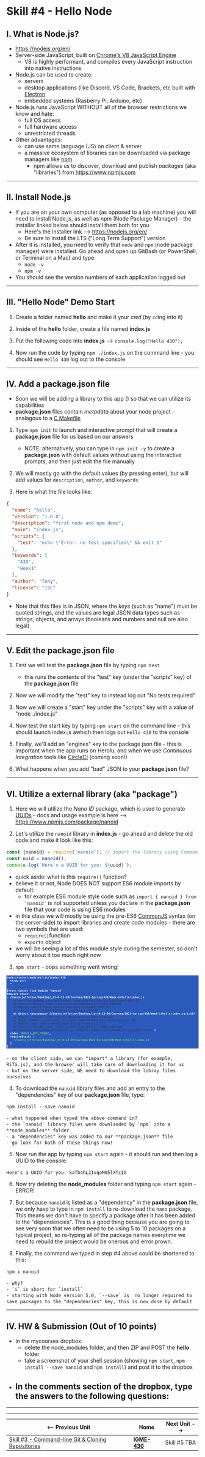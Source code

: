 # Skill #4 - Hello Node


## I. What is Node.js?
  
- https://nodejs.org/en/
- Server-side JavaScript, built on [Chrome's V8 JavaScript Engine](https://v8.dev/)
  - V8 is highly performant, and compiles every JavaScript instruction into native instructions
- Node.js can be used to create:
  - servers
  - desktop applications (like Discord, VS Code, Brackets, etc built with [Electron](https://www.electronjs.org/)
  - embedded systems (Rasberry Pi, Arduino, etc)
- Node.js runs JavaScript WITHOUT all of the browser restrictions we know and hate:
  - full OS access
  - full hardware access
  - unrestricted threads
- Other advantages:
  - can use same language (JS) on client & server
  - a massive ecosystem of libraries can be downloaded via package managers like [npm](https://www.npmjs.com/)
    - npm allows us to discover, download and publish *packages* (aka "libraries") from https://www.npmjs.com
  
<hr>

## II. Install Node.js
- If you are on your own computer (as opposed to a lab machine) you will need to install Node.js, as well as npm (Node Package Manager) - the installer linked below should install them both for you
  - Here's the installer link --> https://nodejs.org/en/
  - Be sure to install the LTS ("Long Term Support") version
- After it is installed, you need to verify that `node` and `npm` (node package manager) were installed. Go ahead and open up GitBash (or PowerShell, or Terminal on a Mac) and type:
  - `node -v`
  - `npm -v`
- You should see the version numbers of each application logged out

<hr>

## III. "Hello Node" Demo Start

1) Create a folder named **hello** and make it your *cwd* (by `cd`ing into it)

2) Inside of the **hello** folder, create a file named **index.js**

3) Put the following code into **index.js** --> `console.log("Hello 430");`

4) Now run the code by typing `npm ./index.js` on the command line - you should see `Hello 430` log out to the console

<hr>

## IV. Add a package.json file

- Soon we will be adding a library to this app () so that we can utilize its capabilities
- **package.json** files contain *metadata* about your node project - analagous to a [C Makefile](https://en.wikipedia.org/wiki/Makefile)

1) Type `npm init` to launch and interactive prompt that will create a **package.json** file for us based on our answers

    - NOTE: alternatively, you can type in `npm init -y` to create a **package.json** with default values without using the interactive prompts, and then just edit the file manually

2) We will mostly go with the default values (by pressing enter), but will add values for `description`, `author`, and `keywords`

3) Here is what the file looks like:

```json
{
  "name": "hello",
  "version": "1.0.0",
  "description": "first node and npm demo",
  "main": "index.js",
  "scripts": {
    "test": "echo \"Error: no test specified\" && exit 1"
  },
  "keywords": [
    "430",
    "week1"
  ],
  "author": "Tony",
  "license": "ISC"
}
```

- Note that this files is in JSON, where the *keys* (such as "name") must be quoted strings, and the values are legal JSON data types such as strings, objects, and arrays (booleans and numbers and null are also legal)

<hr>

## V. Edit the package.json file

1) First we will test the **package.json** file by typing `npm test`

    - this runs the contents of the "test" key (under the "scripts" key) of the **package.json** file
    
2) Now we will modify the "test" key to instead log out "No tests required"

3) Now we will create a "start" key under the "scripts" key with a value of "node ./index.js"

4) Now test the start key by typing `npm start` on the command line - this should launch index.js awhich then logs out `Hello 430` to the console

5) Finally, we'll add an "engines" key to the package.json file - this is important when the app runs on Herolu, and when we use *Continuous Integration* tools like [CircleCI](https://circleci.com/enterprise-trial-install) (coming soon!)

6) What happens when you add "bad" JSON to your **package.json** file?

<hr>

## VI. Utilize a external library (aka "package")

1) Here we will utilize the *Nano ID* package, which is used to generate [UUIDs](https://en.wikipedia.org/wiki/Universally_unique_identifier) - docs and usage example is here --> https://www.npmjs.com/package/nanoid

2) Let's utilize the `nanoid` library in **index.js** - go ahead and delete the old code and make it look like this:

```js
const {nanoid} = require('nanoid'); // import the library using CommonJS syntax
const uuid = nanoid();
console.log(`Here's a UUID for you: ${uuid}`);
```

- quick aside: what is this `require()` function?
- believe it or not, Node DOES NOT support ES6 module imports by default:
  - for example ES6 module style code such as `import { nanoid } from 'nanoid'` is not supported unless you declare in the **package.json** file that your code is using ES6 modules
- in this class we will mostly be using the pre-ES6 [CommonJS](https://nodejs.org/en/knowledge/getting-started/what-is-require/) syntax (on the server-side) to import libraries and create code modules - there are two symbols that are used:
  - `require()`function
  - `exports` object
- we will be seeing a lot of this module style during the semester, so don't worry about it too much right now


3) `npm start` - oops something went wrong!

![screenshot](_images/ss-19.png)

    - on the client side, we can "import" a library (for example, RiTa.js), and the browser will take care of downloading it for us
    - but on the server side, WE need to download the libray files ourselves

4) To download the `nanoid` library files and add an entry to the "dependencies" key of our **package.json** file, type:

```
npm install --save nanoid
```

    - what happened when typed the above command in?
    - the `nanoid` library files were downlaoded by `npm` into a **node_modules** folder
    - a "dependencies" key was added to our **package.json** file
    - go look for both of these things now!
    
5) Now run the app by typing `npm start` again - it should run and then log a UUID to the console.

```
Here's a UUID for you: kaTb4hL2IvqoM05lXTcIX
```

6) Now try deleting the **node_modules** folder and typing `npm start` again - ERROR!

7) But because `nanoid` is listed as a "dependency" in the **package.json** file, we only have to type in `npm install` to re-download the `nano` package. This means we don't have to specify a package after it has been added to the "dependencies". This is a good thing because you are going to see very soon that we often need to be using 5 to 10 packages on a typical project, so re-typing all of the package names everytime we need to rebuild the project would be onerous and error prown.

8) Finally, the command we typed in step #4 above could be shortened to this:

```
npm i nanoid
```

    - why?
    - `i` is short for `install`
    - starting with Node version 5.0, `--save` is  no longer required to save packages to the "dependencies" key, this is now done by default

<hr>

## IV. HW & Submission (Out of 10 points)

- In the mycourses dropbox:
  - delete the node_modules folder, and then ZIP and POST the **hello** folder
  - take a screenshot of your shell session (showing `npm start`, `npm install --save nanoid` and `npm install`) and post it to the dropbox
- In the comments section of the dropbox, type the answers to the following questions:
  - 

<hr><hr>

| <-- Previous Unit | Home | Next Unit -->
| --- | --- | --- 
|   [Skill #3 - Command-line Git & Cloning Repositories](3-command-line-git.md) |  [**IGME-430**](../) | Skill #5 TBA
